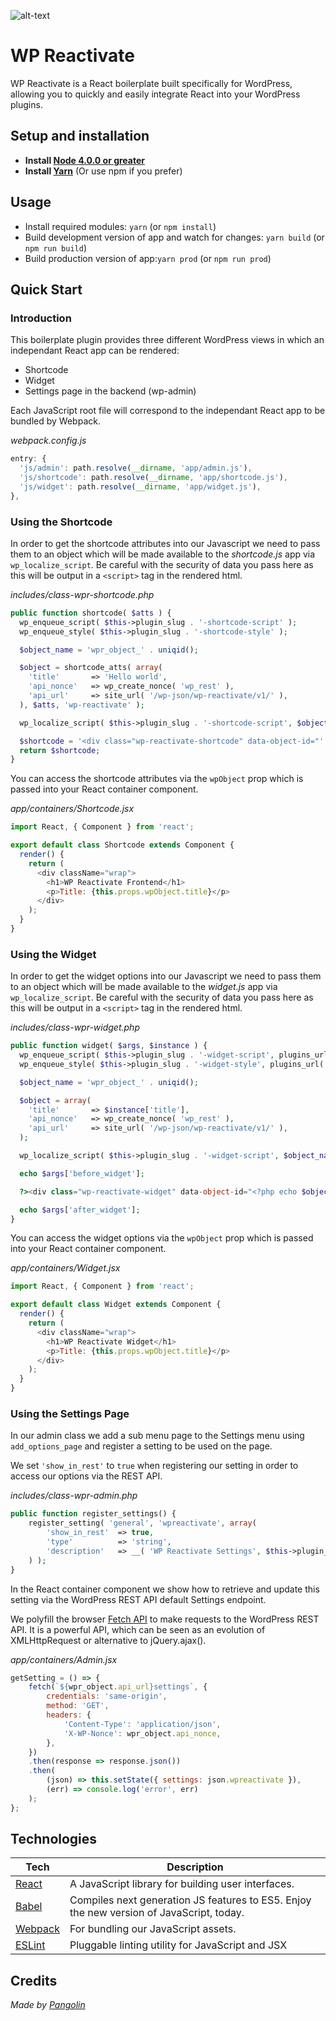 ![alt-text](https://cloud.githubusercontent.com/assets/1805604/26199709/55c91bda-3bcb-11e7-871e-94b7a022cfa9.jpg "WP Reactivate - WordPress React Boilerplate")
# WP Reactivate
WP Reactivate is a React boilerplate built specifically for WordPress, allowing you to quickly and easily integrate React into your WordPress plugins.

## Setup and installation
* **Install [Node 4.0.0 or greater](https://nodejs.org)**
* **Install [Yarn](https://yarnpkg.com/en/docs/install)** (Or use npm if you prefer)

## Usage
* Install required modules: `yarn` (or `npm install`)
* Build development version of app and watch for changes: `yarn build` (or `npm run build`)
* Build production version of app:`yarn prod` (or `npm run prod`)

## Quick Start
### Introduction
This boilerplate plugin provides three different WordPress views in which an independant React app can be rendered:

- Shortcode
- Widget
- Settings page in the backend (wp-admin)

Each JavaScript root file will correspond to the independant React app to be bundled by Webpack.

*webpack.config.js*
```javascript =6
entry: {
  'js/admin': path.resolve(__dirname, 'app/admin.js'),
  'js/shortcode': path.resolve(__dirname, 'app/shortcode.js'),
  'js/widget': path.resolve(__dirname, 'app/widget.js'),
},
```
  
### Using the Shortcode
In order to get the shortcode attributes into our Javascript we need to pass them to an object which will be made available to the *shortcode.js* app via ```wp_localize_script```. Be careful with the security of data you pass here as this will be output in a ```<script>``` tag in the rendered html.

*includes/class-wpr-shortcode.php*
```php =79
public function shortcode( $atts ) {
  wp_enqueue_script( $this->plugin_slug . '-shortcode-script' );
  wp_enqueue_style( $this->plugin_slug . '-shortcode-style' );

  $object_name = 'wpr_object_' . uniqid();

  $object = shortcode_atts( array(
    'title'       => 'Hello world',
    'api_nonce'   => wp_create_nonce( 'wp_rest' ),
    'api_url'	  => site_url( '/wp-json/wp-reactivate/v1/' ),
  ), $atts, 'wp-reactivate' );

  wp_localize_script( $this->plugin_slug . '-shortcode-script', $object_name, $object );

  $shortcode = '<div class="wp-reactivate-shortcode" data-object-id="' . $object_name . '"></div>';
  return $shortcode;
}
```

You can access the shortcode attributes via the ```wpObject``` prop which is passed into your React container component.

*app/containers/Shortcode.jsx* 
```javascript =1
import React, { Component } from 'react';

export default class Shortcode extends Component {
  render() {
    return (
      <div className="wrap">
        <h1>WP Reactivate Frontend</h1>
        <p>Title: {this.props.wpObject.title}</p>
      </div>
    );
  }
}
```
### Using the Widget
In order to get the widget options into our Javascript we need to pass them to an object which will be made available to the *widget.js* app via ```wp_localize_script```. Be careful with the security of data you pass here as this will be output in a ```<script>``` tag in the rendered html.


*includes/class-wpr-widget.php*
```php =41
public function widget( $args, $instance ) {
  wp_enqueue_script( $this->plugin_slug . '-widget-script', plugins_url( 'assets/js/widget.js', dirname( __FILE__ ) ), array( 'jquery' ), $this->version );
  wp_enqueue_style( $this->plugin_slug . '-widget-style', plugins_url( 'assets/css/widget.css', dirname( __FILE__ ) ), $this->version );

  $object_name = 'wpr_object_' . uniqid();

  $object = array(
    'title'       => $instance['title'],
    'api_nonce'   => wp_create_nonce( 'wp_rest' ),
    'api_url'	  => site_url( '/wp-json/wp-reactivate/v1/' ),
  );

  wp_localize_script( $this->plugin_slug . '-widget-script', $object_name, $object );

  echo $args['before_widget'];

  ?><div class="wp-reactivate-widget" data-object-id="<?php echo $object_name ?>"></div><?php

  echo $args['after_widget'];
}
```
You can access the widget options via the ```wpObject``` prop which is passed into your React container component.

*app/containers/Widget.jsx* 
```javascript =1
import React, { Component } from 'react';

export default class Widget extends Component {
  render() {
    return (
      <div className="wrap">
        <h1>WP Reactivate Widget</h1>
        <p>Title: {this.props.wpObject.title}</p>
      </div>
    );
  }
}

```
### Using the Settings Page
In our admin class we add a sub menu page to the Settings menu using ```add_options_page``` and register a setting to be used on the page.

We set ```'show_in_rest'``` to ```true``` when registering our setting in order to access our options via the REST API.

*includes/class-wpr-admin.php*
```php =187
public function register_settings() {
    register_setting( 'general', 'wpreactivate', array(
        'show_in_rest' 	=> true,
        'type'			=> 'string',
        'description'	=> __( 'WP Reactivate Settings', $this->plugin_slug )
    ) );
}
```

In the React container component we show how to retrieve and update this setting via the WordPress REST API default Settings  endpoint.

We polyfill the browser [Fetch API](https://developer.mozilla.org/en/docs/Web/API/Fetch_API) to make requests to the WordPress REST API. It is a powerful API, which can be seen as an evolution of XMLHttpRequest or alternative to jQuery.ajax().

*app/containers/Admin.jsx*
```javascript
getSetting = () => {
    fetch(`${wpr_object.api_url}settings`, {
        credentials: 'same-origin',
        method: 'GET',
        headers: {
            'Content-Type': 'application/json',
            'X-WP-Nonce': wpr_object.api_nonce,
        },
    })
    .then(response => response.json())
    .then(
        (json) => this.setState({ settings: json.wpreactivate }),
        (err) => console.log('error', err)
    );
};
```
## Technologies
| **Tech** | **Description** |
|----------|-------|
|  [React](https://facebook.github.io/react/)  |   A JavaScript library for building user interfaces. |
|  [Babel](http://babeljs.io) |  Compiles next generation JS features to ES5. Enjoy the new version of JavaScript, today. |
| [Webpack](http://webpack.js.org) | For bundling our JavaScript assets. |
| [ESLint](http://eslint.org/)| Pluggable linting utility for JavaScript and JSX  |

## Credits
*Made by [Pangolin](https://gopangolin.com)*
